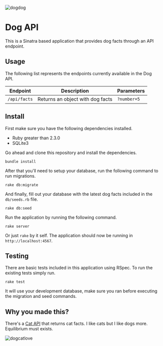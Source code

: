 ![dogdog](https://cloud.githubusercontent.com/assets/1270156/19244552/67e751ba-8ee2-11e6-9b6e-3a6e1b307db4.png)

# Dog API
This is a Sinatra based application that provides dog facts through an API endpoint.

## Usage
The following list represents the endpoints currently available in the Dog API.

| Endpoint     | Description  | Parameters
| ------------ | ------------ | ----------
| `/api/facts` | Returns an object with dog facts | `?number=5`

## Install
First make sure you have the following dependencies installed.

- Ruby greater than 2.3.0
- SQLite3

Go ahead and clone this repository and install the dependencies.

```
bundle install
```

After that you'll need to setup your database, run the following command to run migrations.

```
rake db:migrate
```

And finally, fill out your database with the latest dog facts included in the `db/seeds.rb` file.

```
rake db:seed
```

Run the application by running the following command.

```
rake server
```

Or just `rake` by it self. The application should now be running in `http://localhost:4567`.

## Testing
There are basic tests included in this application using RSpec. To run the existing tests simply run.

```
rake test
```

It will use your development database, make sure you ran before executing the migration and seed commands.

## Why you made this?
There's a [Cat API](http://catfacts-api.appspot.com) that returns cat facts. I like cats but I like dogs more. Equilibrium must exists.

![dogcatlove](https://cloud.githubusercontent.com/assets/1270156/19244587/9d776a0e-8ee2-11e6-835c-b3894cd6080f.png)